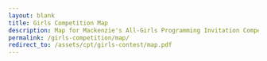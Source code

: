 ```yaml
---
layout: blank
title: Girls Competition Map
description: Map for Mackenzie's All-Girls Programming Invitation Competition.
permalink: /girls-competition/map/
redirect_to: /assets/cpt/girls-contest/map.pdf
---
```

